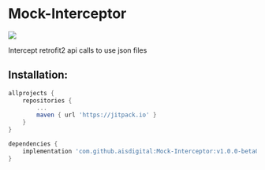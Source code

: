 # Mock-Interceptor
[![](https://jitpack.io/v/aisdigital/Mock-Interceptor.svg)](https://jitpack.io/#aisdigital/Mock-Interceptor)

Intercept retrofit2 api calls to use json files

## Installation:


```gradle
allprojects {
	repositories {
		...
		maven { url 'https://jitpack.io' }
	}
}

dependencies {
	implementation 'com.github.aisdigital:Mock-Interceptor:v1.0.0-beta03'
}
```
